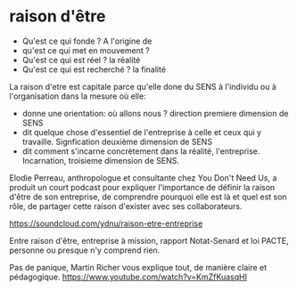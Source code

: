# raison d'être

- Qu'est ce qui fonde ? A l'origine de
- qu'est ce qui met en mouvement ?
- Qu'est ce qui est réel ? la réalité
- Qu'est ce qui est recherché ? la finalité 

La raison d'etre est capitale parce qu'elle done du SENS à l'individu ou à l'organisation dans la mesure où elle:

- donne une orientation: où allons nous ? direction premiere dimension de SENS
- dit quelque chose d'essentiel de l'entreprise à celle et ceux qui y travaille. Signfication deuxième dimension de SENS
- dit comment s'incarne concrètement dans la réalité, l'entreprise. Incarnation, troisieme dimension de SENS.

Elodie Perreau, anthropologue et consultante chez You Don't Need Us, a produit un court podcast pour expliquer l'importance de définir la raison d'être de son entreprise, de comprendre pourquoi elle est là et quel est son rôle, de partager cette raison d'exister avec ses collaborateurs.

https://soundcloud.com/ydnu/raison-etre-entreprise

Entre raison d'être, entreprise à mission, rapport Notat-Senard et loi PACTE, personne ou presque n'y comprend rien.

Pas de panique, Martin Richer vous explique tout, de manière claire et pédagogique. 
https://www.youtube.com/watch?v=KmZfKuasqHI

